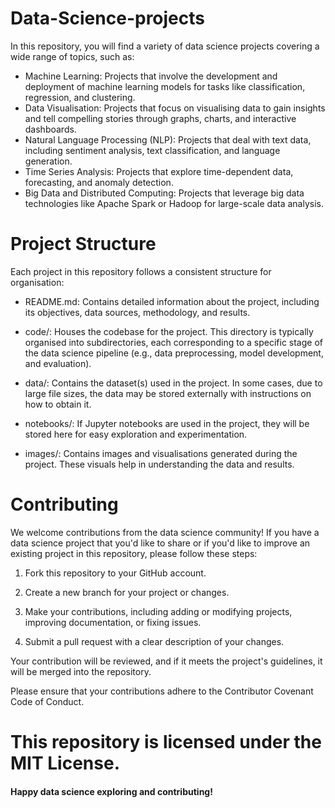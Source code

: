 # Data-Science-projects
 In this repository, you will find a variety of data science projects covering a wide range of topics, such as:
 
* Machine Learning: Projects that involve the development and deployment of machine learning models for tasks like classification, regression, and clustering.
* Data Visualisation: Projects that focus on visualising data to gain insights and tell compelling stories through graphs, charts, and interactive dashboards.
* Natural Language Processing (NLP): Projects that deal with text data, including sentiment analysis, text classification, and language generation.
* Time Series Analysis: Projects that explore time-dependent data, forecasting, and anomaly detection.
* Big Data and Distributed Computing: Projects that leverage big data technologies like Apache Spark or Hadoop for large-scale data analysis.

# Project Structure
Each project in this repository follows a consistent structure for organisation:

* README.md: Contains detailed information about the project, including its objectives, data sources, methodology, and results.

* code/: Houses the codebase for the project. This directory is typically organised into subdirectories, each corresponding to a specific stage of the data science pipeline (e.g., data preprocessing, model development, and evaluation).

* data/: Contains the dataset(s) used in the project. In some cases, due to large file sizes, the data may be stored externally with instructions on how to obtain it.

* notebooks/: If Jupyter notebooks are used in the project, they will be stored here for easy exploration and experimentation.

* images/: Contains images and visualisations generated during the project. These visuals help in understanding the data and results.


# Contributing
We welcome contributions from the data science community! If you have a data science project that you'd like to share or if you'd like to improve an existing project in this repository, please follow these steps:

1. Fork this repository to your GitHub account.

2. Create a new branch for your project or changes.

3. Make your contributions, including adding or modifying projects, improving documentation, or fixing issues.

4. Submit a pull request with a clear description of your changes.

Your contribution will be reviewed, and if it meets the project's guidelines, it will be merged into the repository.

Please ensure that your contributions adhere to the Contributor Covenant Code of Conduct.

 
# This repository is licensed under the MIT License.  

#### Happy data science exploring and contributing!
